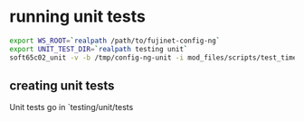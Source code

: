 # running unit tests

```bash
export WS_ROOT=`realpath /path/to/fujinet-config-ng`
export UNIT_TEST_DIR=`realpath testing unit`
soft65c02_unit -v -b /tmp/config-ng-unit -i mod_files/scripts/test_time.yaml
```

## creating unit tests

Unit tests go in `testing/unit/tests